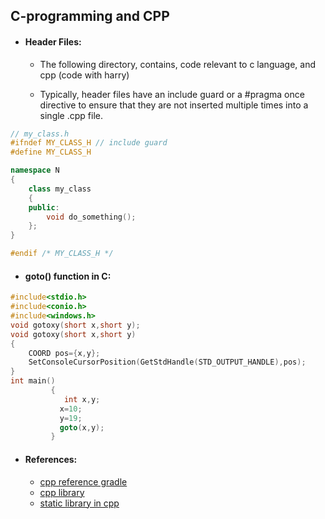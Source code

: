 ## C-programming and CPP
- #### Header Files:
    - The following directory, contains, code relevant to c language, and cpp (code with harry)

    - Typically, header files have an include guard or a #pragma once directive to ensure that they are not inserted multiple times into a single .cpp file.

```cpp
// my_class.h
#ifndef MY_CLASS_H // include guard
#define MY_CLASS_H

namespace N
{
    class my_class
    {
    public:
        void do_something();
    };
}

#endif /* MY_CLASS_H */
```


- #### goto() function in C:
```cpp
#include<stdio.h>
#include<conio.h>
#include<windows.h>
void gotoxy(short x,short y);
void gotoxy(short x,short y)
{
	COORD pos={x,y};
	SetConsoleCursorPosition(GetStdHandle(STD_OUTPUT_HANDLE),pos);
}
int main()
         {
            int x,y;
           x=10;
           y=19;
           goto(x,y);
         }
```



- #### References:
    - [cpp reference gradle](https://docs.gradle.org/current/samples/sample_building_cpp_libraries.html)
    - [cpp library](https://yangyushi.github.io/code/2020/06/26/cpp-library.html)
    - [static library in cpp](https://learn.microsoft.com/en-us/cpp/build/walkthrough-creating-and-using-a-static-library-cpp?view=msvc-170)